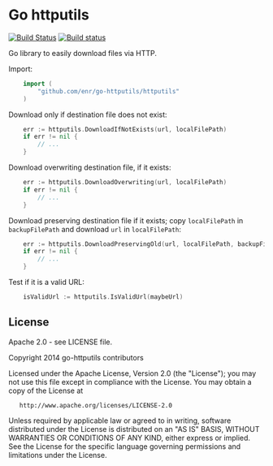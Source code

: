 Go httputils
============

[![Build Status](https://travis-ci.org/enr/go-httputils.png?branch=master)](https://travis-ci.org/enr/go-httputils)
[![Build status](https://ci.appveyor.com/api/projects/status/moywc16vawynrvsx?svg=true)](https://ci.appveyor.com/project/enr/go-httputils)

Go library to easily download files via HTTP.

Import:

```Go
    import (
        "github.com/enr/go-httputils/httputils"
    )
```

Download only if destination file does not exist:

```Go
    err := httputils.DownloadIfNotExists(url, localFilePath)
    if err != nil {
        // ...
    }
```

Download overwriting destination file, if it exists:

```Go
    err := httputils.DownloadOverwriting(url, localFilePath)
    if err != nil {
        // ...
    }
```

Download preserving destination file if it exists; copy `localFilePath` in `backupFilePath` and download `url` in `localFilePath`:

```Go
    err := httputils.DownloadPreservingOld(url, localFilePath, backupFilePath)
    if err != nil {
        // ...
    }
```

Test if it is a valid URL:

```Go
    isValidUrl := httputils.IsValidUrl(maybeUrl)
```


License
-------

Apache 2.0 - see LICENSE file.

   Copyright 2014 go-httputils contributors

   Licensed under the Apache License, Version 2.0 (the "License");
   you may not use this file except in compliance with the License.
   You may obtain a copy of the License at

       http://www.apache.org/licenses/LICENSE-2.0

   Unless required by applicable law or agreed to in writing, software
   distributed under the License is distributed on an "AS IS" BASIS,
   WITHOUT WARRANTIES OR CONDITIONS OF ANY KIND, either express or implied.
   See the License for the specific language governing permissions and
   limitations under the License.
